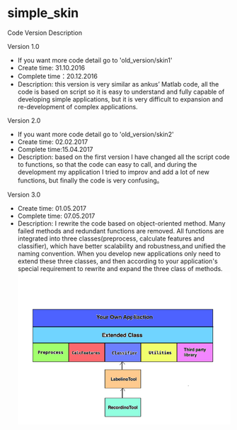 # simple_skin
Code Version Description

Version 1.0
 - If you want more code detail go to 'old_version/skin1'
 - Create time: 31.10.2016
 - Complete time：20.12.2016
 - Description: this version is very similar as ankus’ Matlab code, all the code is based on script so it is easy to understand and fully capable of developing simple applications, but it is very difficult to expansion and re-development of complex applications.

Version 2.0 
 - If you want more code detail go to 'old_version/skin2'
 - Create time: 02.02.2017
 - Complete time:15.04.2017
 - Description: based on the first version I have changed all the script code to functions, so that the code can easy to call, and during the development my application I tried to improv and add a lot of new functions, but finally the code is very confusing。

Version 3.0
 - Create time: 01.05.2017
 - Complete time: 07.05.2017
 - Description: I rewrite the code based on object-oriented method. Many failed methods and redundant functions are removed. All functions are integrated into three classes(preprocess, calculate features and classifier), which have better scalability and robustness,and unified the naming convention. When you develop new applications only need to extend these three classes, and then according to your application's special requirement to rewrite and expand the three class of methods.
![image](https://github.com/huangzhixin/simple_skin/blob/master/version.png)
